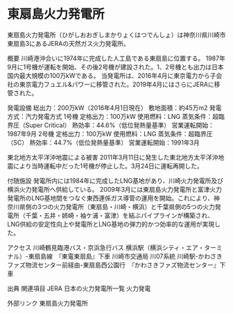 # 東扇島火力発電所

東扇島火力発電所（ひがしおおぎしまかりょくはつでんしょ）は神奈川県川崎市東扇島3にあるJERAの天然ガス火力発電所。

概要
川崎港沖合いに1974年に完成した人工島である東扇島に位置する。
1987年9月に1号機が運転を開始、その後2号機が建設された。1、2号機とも出力は日本国内最大規模の100万kWである。
当発電所は、2016年4月に東京電力から子会社の東京電力フュエル&パワーに移管された。2019年4月にはさらにJERAに移管された。

発電設備
総出力：200万kW（2016年4月1日現在）
敷地面積：約45万m2
発電方式：汽力発電方式
1号機
定格出力：100万kW
使用燃料：LNG
蒸気条件：超臨界圧（Super Critical）
熱効率：44.6%（低位発熱量基準）
営業運転開始：1987年9月
2号機
定格出力：100万kW
使用燃料：LNG
蒸気条件：超臨界圧（SC）
熱効率：44.7%（低位発熱量基準）
営業運転開始：1991年3月

東北地方太平洋沖地震による被害
2011年3月11日に発生した東北地方太平洋沖地震により当時運転中だった1号機が停止した。3月24日に運転再開した。

付随施設
発電所内には1984年に完成したLNG基地があり、川崎火力発電所及び横浜火力発電所へ供給している。
2009年3月には東扇島火力発電所と富津火力発電所のLNG基地間をつなぐ東西連係ガス導管の運用を開始。これにより、神奈川県側の3つの火力発電所（東扇島・川崎・横浜）と千葉県側の5つの火力発電所（千葉・五井・姉崎・袖ケ浦・富津）を結ぶパイプラインが構築され、LNG供給の安定性向上や発電所とLNG基地の弾力的かつ効率的な運用が実現した。

アクセス
川崎鶴見臨港バス・京浜急行バス
横浜駅（横浜シティ・エア・ターミナル）-東扇島線　『東電東扇島』下車
川崎市交通局
川07系統 川崎駅-かわさきファズ物流センター前経由-東扇島西公園行　『かわさきファズ物流センター』下車

出典
関連項目
JERA
日本の火力発電所一覧
火力発電

外部リンク
東扇島火力発電所